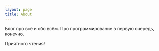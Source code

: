 ```yaml
---
layout: page
title: About
---
```


Блог про всё и обо всём.
Про программирование в первую очередь, конечно.  

Приятного чтения!